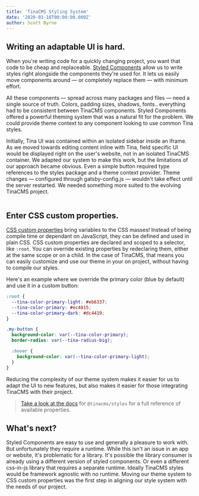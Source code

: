```yaml
---
title: 'TinaCMS Styling System'
date: '2020-03-18T00:00:00.000Z'
author: Scott Byrne
---
```


## Writing an adaptable UI is hard.

When you're writing code for a quickly changing project, you want that code to be cheap and replaceable. [Styled Components](https://styled-components.com/) allow us to write styles right alongside the components they're used for. It lets us easily move components around — or completely replace them — with minimum effort.

All these components — spread across many packages and files — need a single source of truth. Colors, padding sizes, shadows, fonts.. everything had to be consistent between TinaCMS components. Styled Components offered a powerful theming system that was a natural fit for the problem. We could provide theme context to any component looking to use common Tina styles.

Initially, Tina UI was contained within an isolated sidebar inside an iframe. As we moved towards editing content inline with Tina, field specific UI would be displayed right on the user's website, not in an isolated TinaCMS container. We adapted our system to make this work, but the limitations of our approach became obvious. Even a simple button required type references to the styles package and a theme context provider. Theme changes — configured through gatsby-config.js — wouldn't take effect until the server restarted. We needed something more suited to the evolving TinaCMS project.

```

```

## Enter CSS custom properties.

[CSS custom properties](https://developer.mozilla.org/en-US/docs/Web/CSS/--*) bring variables to the CSS masses! Instead of being compile time or dependant on JavaScript, they can be defined and used in plain CSS. CSS custom properties are declared and scoped to a selector, like `:root`. You can override existing properties by redeclaring them, either at the same scope or on a child. In the case of TinaCMS, that means you can easily customize and use our theme in your on project, without having to compile our styles.

Here's an example where we override the primary color (blue by default) and use it in a custom button:

```css
:root {
  --tina-color-primary-light: #eb6337;
  --tina-color-primary: #ec4815;
  --tina-color-primary-dark: #dc4419;
}

.my-button {
  background-color: var(--tina-color-primary);
  border-radius: var(--tina-radius-big);

  :hover {
    background-color: var(--tina-color-primary-light);
  }
}
```

Reducing the complexity of our theme system makes it easier for us to adapt the UI to new features, but also makes it easier for those integrating TinaCMS with their project.

> [Take a look at the docs](https://tinacms.org/docs/cms/styles) for `@tinacms/styles` for a full reference of available properties.

## What's next?

Styled Components are easy to use and generally a pleasure to work with. But unfortunately they require a runtime. While this isn't an issue in an app or website, it's problematic for a library. It's possible the library consumer is already using a different version of styled components. Or even a different css-in-js library that requires a separate runtime. Ideally TinaCMS styles would be framework agnostic with no runtime.
Moving our theme system to CSS custom properties was the first step in aligning our style system with the needs of our project.
